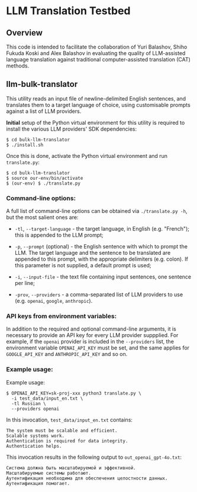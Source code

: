 # LLM Translation Testbed

## Overview

This code is intended to facilitate the collaboration of Yuri Balashov, Shiho Fukuda Koski and Alex Balashov in evaluating the quality of LLM-assisted language translation against traditional computer-assisted translation (CAT) methods.

## llm-bulk-translator

This utility reads an input file of newline-delimited English sentences, and translates them to a target language of choice, using customisable prompts against a list of LLM providers.

**Initial** setup of the Python virtual environment for this utility is required to install the various LLM providers' SDK dependencies:

```
$ cd bulk-llm-translator
$ ./install.sh
```

Once this is done, activate the Python virtual environment and run `translate.py`:

```
$ cd bulk-llm-translator
$ source our-env/bin/activate
$ (our-env) $ ./translate.py
```

### Command-line options:

A full list of command-line options can be obtained via `./translate.py -h`, but the most salient ones are:

* `-tl`, `--target-language` - the target language, in English (e.g. "French"); this is appended to the LLM prompt;

* `-p`, `--prompt` (optional) - the English sentence with which to prompt the LLM. The target language and the sentence to be translated are appended to this prompt, with the appropriate delimiters (e.g. colon). If this parameter is not supplied, a default prompt is used;

* `-i`, `--input-file` - the text file containing input sentences, one sentence per line;

* `-prov`, `--providers` - a comma-separated list of LLM providers to use (e.g. `openai`, `google`, `anthropic`).

### API keys from environment variables:

In addition to the required and optional command-line arguments, it is necessary to provide an API key for every LLM provider suppplied. For example, if the `openai` provider is included in the `--providers` list, the environment variable `OPENAI_API_KEY` must be set, and the same applies for `GOOGLE_API_KEY` and `ANTHROPIC_API_KEY` and so on.

### Example usage:

Example usage:

```
$ OPENAI_API_KEY=sk-proj-xxx python3 translate.py \
  -i test_data/input_en.txt \
  -tl Russian \
  --providers openai 
```

In this invocation, `test_data/input_en.txt` contains:

```
The system must be scalable and efficient.
Scalable systems work.
Authentication is required for data integrity.
Authentication helps.
```

This invocation results in the following output to `out_openai_gpt-4o.txt`:

```
Система должна быть масштабируемой и эффективной.
Масштабируемые системы работают.
Аутентификация необходима для обеспечения целостности данных.
Аутентификация помогает.
```
